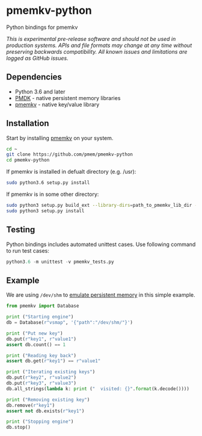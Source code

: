 # pmemkv-python
Python bindings for pmemkv

*This is experimental pre-release software and should not be used in
production systems. APIs and file formats may change at any time without
preserving backwards compatibility. All known issues and limitations
are logged as GitHub issues.*

## Dependencies

* Python 3.6 and later
* [PMDK](https://github.com/pmem/pmdk) - native persistent memory libraries
* [pmemkv](https://github.com/pmem/pmemkv) - native key/value library

## Installation

Start by installing [pmemkv](https://github.com/pmem/pmemkv/blob/master/INSTALLING.md) on your system.

```sh
cd ~
git clone https://github.com/pmem/pmemkv-python
cd pmemkv-python
```
If pmemkv is installed in defualt directory (e.g. /usr):
```sh
sudo python3.6 setup.py install
```
If pmemkv is in some other directory:
```sh
sudo python3 setup.py build_ext --library-dirs=path_to_pmemkv_lib_dir --include-dirs=path_to_pmemkv_include_dir
sudo python3 setup.py install
```

## Testing

Python bindings includes automated unittest cases.
Use following command to run test cases:
```python
python3.6 -m unittest -v pmemkv_tests.py
```

## Example

We are using `/dev/shm` to
[emulate persistent memory](http://pmem.io/2016/02/22/pm-emulation.html)
in this simple example.

```python
from pmemkv import Database

print ("Starting engine")
db = Database(r"vsmap", '{"path":"/dev/shm/"}')

print ("Put new key")
db.put(r"key1", r"value1")
assert db.count() == 1

print ("Reading key back")
assert db.get(r"key1") == r"value1"

print ("Iterating existing keys")
db.put(r"key2", r"value2")
db.put(r"key3", r"value3")
db.all_strings(lambda k: print ("  visited: {}".format(k.decode())))

print ("Removing existing key")
db.remove(r"key1")
assert not db.exists(r"key1")

print ("Stopping engine")
db.stop()
```
